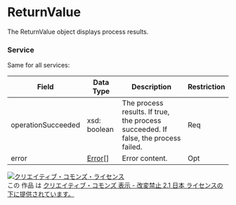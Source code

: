 # ReturnValue
The ReturnValue object displays process results.
### Service
Same for all services:

| Field | Data Type | Description | Restriction | 
|---|---|---|---|
| operationSucceeded| xsd: boolean| The process results. If true, the process succeeded. If false, the process failed.| Req |
| error| <a href="../data/Error.md">Error[]</a>| Error content.| Opt |
<a rel="license" href="http://creativecommons.org/licenses/by-nd/2.1/jp/"><img alt="クリエイティブ・コモンズ・ライセンス" style="border-width:0" src="https://i.creativecommons.org/l/by-nd/2.1/jp/88x31.png" /></a><br />この 作品 は <a rel="license" href="http://creativecommons.org/licenses/by-nd/2.1/jp/">クリエイティブ・コモンズ 表示 - 改変禁止 2.1 日本 ライセンスの下に提供されています。</a>
